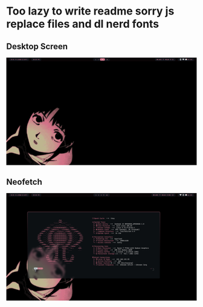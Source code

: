 # Too lazy to write readme sorry js replace files and dl nerd fonts


## Desktop Screen


<p align="center">

  <img src="img/img.png" alt="Base screen" width="600">

</p>


## Neofetch 


<p align="center">

  <img src="img/neofetch.png" alt="Neofetch" width="600">

</p>